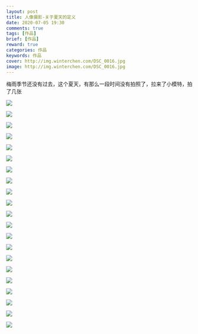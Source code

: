```yaml
---
layout: post
title: 人像摄影-关于夏天的定义
date: 2020-07-05 19:30
comments: true
tags: [作品]
brief: [作品]
reward: true
categories: 作品
keywords: 作品
cover: http://img.winterchen.com/DSC_0016.jpg
image: http://img.winterchen.com/DSC_0016.jpg
---
```


梅雨季节还没有过去，这个夏天，有那么一段时间没有拍照了，拉来了小模特，拍了几张

![](http://img.winterchen.com/DSC_0016.jpg)

![](http://img.winterchen.com/DSC_0017.jpg)

![](http://img.winterchen.com/DSC_0022.jpg)

![](http://img.winterchen.com/DSC_0025-编辑.jpg)

![](http://img.winterchen.com/DSC_0028-编辑.jpg)

![](http://img.winterchen.com/DSC_0037-编辑.jpg)

![](http://img.winterchen.com/DSC_0038-编辑.jpg)

![](http://img.winterchen.com/DSC_0041.jpg)

![](http://img.winterchen.com/DSC_0047-编辑.jpg)


![](http://img.winterchen.com/DSC_0053.jpg)


![](http://img.winterchen.com/DSC_0056.jpg)

![](http://img.winterchen.com/DSC_0063-编辑.jpg)

![](http://img.winterchen.com/DSC_0066.jpg)

![](http://img.winterchen.com/DSC_0067.jpg)

![](http://img.winterchen.com/DSC_0067的副本.jpg)

![](http://img.winterchen.com/DSC_0068.jpg)

![](http://img.winterchen.com/DSC_0070.jpg)

![](http://img.winterchen.com/DSC_0074.jpg)

![](http://img.winterchen.com/DSC_0074.jpg)

![](http://img.winterchen.com/DSC_0014-编辑.jpg)

![](http://img.winterchen.com/DSC_0015-编辑.jpg)

